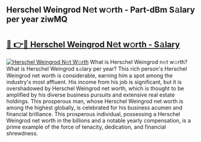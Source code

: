 ## Herschel Weingrod N𝚎t w𝚘rth - Part-dBm S𝚊lary per year ziwMQ

# <h2><a href="http://gc0kwr.nevu.top/?p=Herschel+Weingrod">🔗 👉🔴 Herschel Weingrod N𝚎t w𝚘rth - S𝚊lary</a></h2>

[![Herschel Weingrod N𝚎t W𝚘rth](https://i.imgur.com/Oavwk0R.jpeg)](http://gc0kwr.nevu.top/?p=Herschel+Weingrod)
What is Herschel Weingrod n𝚎t w𝚘rth? What is Herschel Weingrod s𝚊lary per year?
This rich person's Herschel Weingrod net worth is considerable, earning him a spot among the industry's most affluent. His income from his job is significant, but it is overshadowed by Herschel Weingrod net worth, which is thought to be amplified by his diverse business pursuits and extensive real estate holdings. This prosperous man, whose Herschel Weingrod net worth is among the highest globally, is celebrated for his business acumen and financial brilliance. This prosperous individual, possessing a Herschel Weingrod net worth in the billions and a notable yearly compensation, is a prime example of the force of tenacity, dedication, and financial shrewdness.
